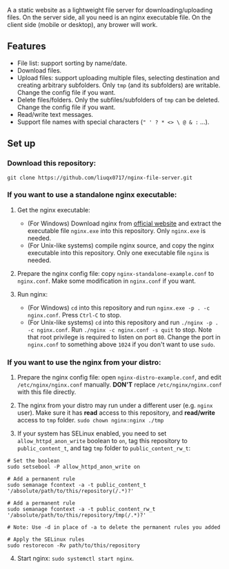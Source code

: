 A a static website as a lightweight file server for downloading/uploading files. On the server side, all you need is an nginx executable file. On the client side (mobile or desktop), any brower will work.

## Features
* File list: support sorting by name/date.
* Download files.
* Upload files: support uploading multiple files, selecting destination and creating arbitrary subfolders. Only `tmp` (and its subfolders) are writable. Change the config file if you want.
* Delete files/folders. Only the subfiles/subfolders of `tmp` can be deleted. Change the config file if you want.
* Read/write text messages.
* Support file names with special characters (`" ' ? * <> \ @ & :` ...).

## Set up

### Download this repository:
```
git clone https://github.com/liuqx0717/nginx-file-server.git
```

### If you want to use a standalone nginx executable:
1. Get the nginx executable:
    * (For Windows) Download nginx from [official website](http://nginx.org/en/download.html) and extract the executable file `nginx.exe` into this repository. Only `nginx.exe` is needed.
    * (For Unix-like systems) compile nginx source, and copy the nginx executable into this repository. Only one executable file `nginx` is needed.

2. Prepare the nginx config file: copy `nginx-standalone-example.conf` to `nginx.conf`. Make some modification in `nginx.conf` if you want.

3. Run nginx:
    * (For Windows) `cd` into this repository and run `nginx.exe -p . -c nginx.conf`. Press `Ctrl-C` to stop.
    * (For Unix-like systems) `cd` into this repository and run `./nginx -p . -c nginx.conf`. Run `./nginx -c nginx.conf -s quit` to stop. Note that root privilege is required to listen on port `80`. Change the port in `nginx.conf` to something above `1024` if you don't want to use `sudo`.

### If you want to use the nginx from your distro:

1. Prepare the nginx config file: open `nginx-distro-example.conf`, and edit `/etc/nginx/nginx.conf` manually. **DON'T** replace `/etc/nginx/nginx.conf` with this file directly.

2. The nginx from your distro may run under a different user (e.g. `nginx` user). Make sure it has **read** access to this repository, and **read/write** access to `tmp` folder. `sudo chown nginx:nginx ./tmp`

3. If your system has SELinux enabled, you need to set `allow_httpd_anon_write` boolean to `on`, tag this repository to `public_content_t`, and tag `tmp` folder to `public_content_rw_t`:
```
# Set the boolean
sudo setsebool -P allow_httpd_anon_write on

# Add a permanent rule
sudo semanage fcontext -a -t public_content_t '/absolute/path/to/this/repository(/.*)?'

# Add a permanent rule
sudo semanage fcontext -a -t public_content_rw_t '/absolute/path/to/this/repository/tmp(/.*)?'

# Note: Use -d in place of -a to delete the permanent rules you added

# Apply the SELinux rules
sudo restorecon -Rv path/to/this/repository
```

4. Start nginx: `sudo systemctl start nginx`.